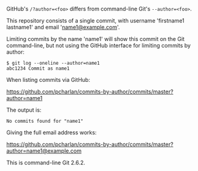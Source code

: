 GitHub's `/?author=<foo>` differs from command-line Git's `--author=<foo>`.

This repository consists of a single commit, with username 'firstname1
lastname1' and email 'name1@example.com'.

Limiting commits by the name 'name1' will show this commit on the Git command-line, but not using the GitHub interface for limiting commits by author:

```
$ git log --oneline --author=name1
abc1234 Commit as name1
```

When listing commits via GitHub:

https://github.com/pcharlan/commits-by-author/commits/master?author=name1

The output is:

```
No commits found for "name1"
```

Giving the full email address works:

https://github.com/pcharlan/commits-by-author/commits/master?author=name1@example.com

This is command-line Git 2.6.2.
